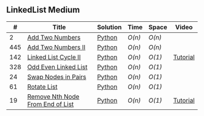 ## LinkedList Medium

|  #  | Title | Solution | Time | Space | Video|
| --- | ----- | -------- | ---- | ----- | ---- |
|2|[Add Two Numbers](https://leetcode.com/problems/add-two-numbers/#/description) | [Python](/linkedlist-medium/add-two-numbers.md) | _O(n)_| _O(n)_| |
|445| [Add Two Numbers II](https://leetcode.com/problems/add-two-numbers-ii/#/description)| [Python](/linkedlist-medium/add-two-numbers-ii.md) | _O(n)_| _O(n)_| |
|142|[Linked List Cycle II](https://leetcode.com/problems/linked-list-cycle-ii/#/description)| [Python](/linkedlist-medium/linked-list-cycle-ii.md) | _O(n)_| _O(1)_|[Tutorial](https://www.youtube.com/watch?v=iZVBVCpmugI&t=1s)|
|328|[Odd Even Linked List](https://leetcode.com/problems/odd-even-linked-list/#/description)| [Python](/linkedlist-medium/odd-even-linked-list.md) | _O(n)_| _O(1)_||
|24|[Swap Nodes in Pairs](https://leetcode.com/problems/swap-nodes-in-pairs/#/solutions)| [Python](/linkedlist-medium/swap-nodes-in-pairs.md) | _O(n)_| _O(1)_||
|61|[Rotate List](https://leetcode.com/problems/rotate-list/#/description)| [Python](/linkedlist-medium/rotate-list.md) | _O(n)_| _O(1)_||
|19|[Remove Nth Node From End of List](https://leetcode.com/problems/remove-nth-node-from-end-of-list/#/description)| [Python](/linkedlist-medium/remove-nth-node-from-end-of-list.md) | _O(n)_| _O(1)_|[Tutorial](https://youtu.be/8Jq8ikIeF1M)|